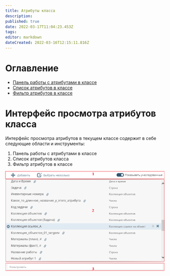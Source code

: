 ```yaml
---
title: Атрибуты класса
description: 
published: true
date: 2022-03-17T11:04:23.453Z
tags: 
editor: markdown
dateCreated: 2022-03-16T12:15:11.816Z
---
```


# Оглавление
- [Панель работы с атрибутами в классе](/ru/НЕОСИНТЕЗ/Документация/Управление-схемой-данных/Менеджер-классов/Атрибуты-класса/Панель-работы-с-атрибутами-в-классе)
- [Список атрибутов в классе](/ru/НЕОСИНТЕЗ/Документация/Управление-схемой-данных/Менеджер-классов/Атрибуты-класса/Список-атрибутов-в-классе)
- [Фильтр атрибутов в классе](/ru/НЕОСИНТЕЗ/Документация/Управление-схемой-данных/Менеджер-классов/Атрибуты-класса/Фильтр-атрибутов-в-классе)
# Интерфейс просмотра атрибутов класса
Интерфейс просмотра атрибутов в текущем классе содержит в себе следующие области и инструменты:
1. Панель работы с атрибутами в классе
1. Список атрибутов класса
1. Фильтр атрибутов в классе

![атрибуты_класса.png](/неосинтез/атрибуты_класса.png)